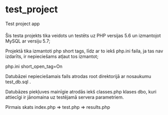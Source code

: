 # test_project
Test project app
####
Šis testa projekts tika veidots un testēts uz PHP versijas 5.6 un izmantojot MySQL ar versiju 5.7;

Projektā tika izmantoti php short tags, līdz ar to iekš php.ini faila, ja tas nav izdarīts, ir nepieciešams atļaut tos izmantot;

php.ini
	short_open_tag=On
	

Datubāzei nepieciešamais fails atrodas root direktorijā ar nosaukumu test_db.sql .

Datubāzes piekļuves mainīgie atrodās iekš classes.php klases dbo, kuri attiecīgi ir jānomaina uz testējamā servera parametriem.


Pirmais skats index.php => test.php => results.php
